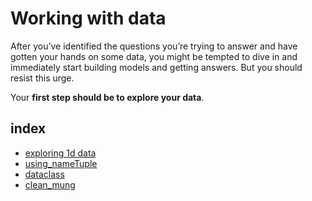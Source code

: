 # Working with data

After you’ve identified the questions you’re trying to answer and have gotten your
hands on some data, you might be tempted to dive in and immediately start building
models and getting answers. But you should resist this urge.

Your **first step should be to explore your data**.

## index

- [exploring 1d data](./Exploring_1d_data.md)
- [using_nameTuple](./using_nameTuple.md)
- [dataclass](./dataclasses.md)
- [clean_mung](./clean_mung.md)
